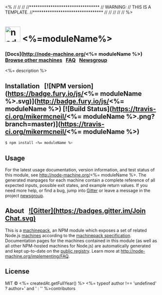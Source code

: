 <%
//
//
//
//*********************************
// WARNING:
// THIS IS A TEMPLATE.
//*********************************
//
//
//
//
//
%>
<h1>
  <a href="http://node-machine.org" title="Node-Machine public registry"><img alt="node-machine logo" title="Node-Machine Project" src="http://node-machine.org/images/machine-anthropomorph-for-white-bg.png" width="50" /></a>
  <%=moduleName%>
</h1>

### [Docs](http://node-machine.org/<%= moduleName %>) &nbsp; [Browse other machines](http://node-machine.org/machinepacks) &nbsp;  [FAQ](http://node-machine.org/implementing/FAQ)  &nbsp;  [Newsgroup](https://groups.google.com/forum/?hl=en#!forum/node-machine)

<%= description %>


## Installation &nbsp; [![NPM version](https://badge.fury.io/js/<%= moduleName %>.svg)](http://badge.fury.io/js/<%= moduleName %>) [![Build Status](https://travis-ci.org/mikermcneil/<%= moduleName %>.png?branch=master)](https://travis-ci.org/mikermcneil/<%= moduleName %>)

```sh
$ npm install <%= moduleName %>
```

## Usage

For the latest usage documentation, version information, and test status of this module, see <a href="http://node-machine.org/<%= moduleName %>" title="<%= description %> (for node.js)">http://node-machine.org/<%= moduleName %></a>.  The generated manpages for each machine contain a complete reference of all expected inputs, possible exit states, and example return values.  If you need more help, or find a bug, jump into [Gitter](https://gitter.im/node-machine/general) or leave a message in the project [newsgroup](https://groups.google.com/forum/?hl=en#!forum/node-machine).

## About  &nbsp; [![Gitter](https://badges.gitter.im/Join Chat.svg)](https://gitter.im/node-machine/general?utm_source=badge&utm_medium=badge&utm_campaign=pr-badge&utm_content=badge)

This is a [machinepack](http://node-machine.org/machinepacks), an NPM module which exposes a set of related Node.js [machines](http://node-machine.org/spec/machine) according to the [machinepack specification](http://node-machine.org/spec/machinepack).
Documentation pages for the machines contained in this module (as well as all other NPM-hosted machines for Node.js) are automatically generated and kept up-to-date on the <a href="http://node-machine.org" title="Public machine registry for Node.js">public registry</a>.
Learn more at <a href="http://node-machine.org/implementing/FAQ" title="Machine Project FAQ (for implementors)">http://node-machine.org/implementing/FAQ</a>.

## License

MIT &copy; <%= createdAt.getFullYear() %> <%= typeof author !== 'undefined' ? author+' and ' : '' %>contributors

